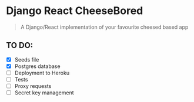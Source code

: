 # Django React CheeseBored

> A Django/React implementation of your favourite cheesed based app

## TO DO:

- [x] Seeds file
- [x] Postgres database
- [ ] Deployment to Heroku
- [ ] Tests
- [ ] Proxy requests
- [ ] Secret key management
